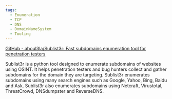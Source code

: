 ```yaml
---
tags:
  - Enumeration
  - TCP
  - DNS
  - DomainNameSystem
  - Tooling
---
```


[GitHub - aboul3la/Sublist3r: Fast subdomains enumeration tool for penetration testers](https://github.com/aboul3la/Sublist3r)

Sublist3r is a python tool designed to enumerate subdomains of websites using OSINT. It helps penetration testers and bug hunters collect and gather subdomains for the domain they are targeting. Sublist3r enumerates subdomains using many search engines such as Google, Yahoo, Bing, Baidu and Ask. Sublist3r also enumerates subdomains using Netcraft, Virustotal, ThreatCrowd, DNSdumpster and ReverseDNS.